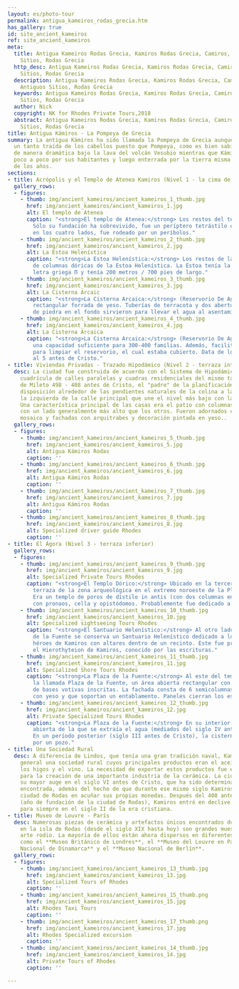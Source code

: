```yaml
---
layout: es/photo-tour
permalink: antigua_kameiros_rodas_grecia.htm
has_gallery: true
id: site_ancient_kameiros
ref: site_ancient_kameiros
meta:
  title: Antigua Kameiros Rodas Grecia, Kamiros Rodas Grecia, Camiros, Rodas Antiguos
    Sitios, Rodas Grecia
  http_desc: Antigua Kameiros Rodas Grecia, Kamiros Rodas Grecia, Camiros, Rodas Antiguos
    Sitios, Rodas Grecia
  description: Antigua Kameiros Rodas Grecia, Kamiros Rodas Grecia, Camiros, Rodas
    Antiguos Sitios, Rodas Grecia
  keywords: Antigua Kameiros Rodas Grecia, Kamiros Rodas Grecia, Camiros, Rodas Antiguos
    Sitios, Rodas Grecia
  author: Nick
  copyright: NK for Rhodes Private Tours,2018
  abstract: Antigua Kameiros Rodas Grecia, Kamiros Rodas Grecia, Camiros, Rodas Antiguos
    Sitios, Rodas Grecia
title: Antigua Kámiros - La Pompeya de Grecia
summary: La antigua Kámiros ha sido llamada la Pompeya de Grecia aunque es una comparación
  un tanto traída de los cabellos puesto que Pompeya, como es bien sabido, fue enterrada
  de manera dramática bajo la lava del volcán Vesubio mientras que Kámiros fue abandonada
  poco a poco por sus habitantes y luego enterrada por la tierra misma con el paso
  de los años.
sections:
- title: Acrópolis y el Templo de Atenea Kamiros (Nivel 1 - la cima de la colina)
  gallery_rows:
  - figures:
    - thumb: img/ancient_kameiros/ancient_kameiros_1_thumb.jpg
      href: img/ancient_kameiros/ancient_kameiros_1.jpg
      alt: El templo de Atenea
      caption: "<strong>El templo de Atenea:</strong> Los restos del templo de Atenea.
        Sólo su fundación ha sobrevivido, fue un períptero tetrástilo con pórticos
        en los cuatro lados, fue rodeado por un períbolos."
    - thumb: img/ancient_kameiros/ancient_kameiros_2_thumb.jpg
      href: img/ancient_kameiros/ancient_kameiros_2.jpg
      alt: La Estoa Helenística
      caption: "<strong>La Estoa Helenística:</strong> Los restos de las dos filas
        de columnas dóricas de la Estoa Helenística. La Estoa tenía la forma de la
        letra griega Π y tenía 200 metros / 700 pies de largo."
    - thumb: img/ancient_kameiros/ancient_kameiros_3_thumb.jpg
      href: img/ancient_kameiros/ancient_kameiros_3.jpg
      alt: La Cisterna Arcaic
      caption: "<strong>La Cisterna Arcaica:</strong> (Reservorio De Agua). Una construcción
        rectangular forrada de yeso. Tuberías de terracota y dos aberturas con cubiertas
        de piedra en el fondo sirvieron para llevar el agua al asentamiento."
    - thumb: img/ancient_kameiros/ancient_kameiros_4_thumb.jpg
      href: img/ancient_kameiros/ancient_kameiros_4.jpg
      alt: La Cisterna Arcaica
      caption: "<strong>La Cisterna Arcaica:</strong> (Reservorio De Agua). Tenía
        una capacidad suficiente para 300-400 familias. Además, facilitaron el acceso
        para limpiar el reservorio, el cual estaba cubierto. Data de los siglos 6
        al 5 antes de Cristo."
- title: Viviendas Privadas - Trazado Hipodámico (Nivel 2 - terraza intermedia)
  desc: La ciudad fue construida de acuerdo con el Sistema de Hipodámico, con una
    cuadrícula de calles paralelas y cuadras residenciales del mismo tamaño. (Hipodamo
    de Mileto 498 - 408 antes de Cristo, el "padre" de la planificación urbana). Su
    disposición alrededor de las pendientes naturales de la colina a la derecha y
    la izquierda de la calle principal que une el nivel más bajo con la acrópolis.
    Una característica principal de las casas era el patio con columnas interiores,
    con un lado generalmente más alto que los otros. Fueron adornados con pisos de
    mosaico y fachadas con arquitrabes y decoración pintada en yeso..
  gallery_rows:
  - figures:
    - thumb: img/ancient_kameiros/ancient_kameiros_5_thumb.jpg
      href: img/ancient_kameiros/ancient_kameiros_5.jpg
      alt: Antigua Kámiros Rodas
      caption: ''
    - thumb: img/ancient_kameiros/ancient_kameiros_6_thumb.jpg
      href: img/ancient_kameiros/ancient_kameiros_6.jpg
      alt: Antigua Kámiros Rodas
      caption: ''
    - thumb: img/ancient_kameiros/ancient_kameiros_7_thumb.jpg
      href: img/ancient_kameiros/ancient_kameiros_7.jpg
      alt: Antigua Kámiros Rodas
      caption: ''
    - thumb: img/ancient_kameiros/ancient_kameiros_8_thumb.jpg
      href: img/ancient_kameiros/ancient_kameiros_8.jpg
      alt: Specialized driver guide Rhodes
      caption: ''
- title: El Ágora (Nivel 3 - terraza inferior)
  gallery_rows:
  - figures:
    - thumb: img/ancient_kameiros/ancient_kameiros_9_thumb.jpg
      href: img/ancient_kameiros/ancient_kameiros_9.jpg
      alt: Specialized Private Tours Rhodes
      caption: "<strong>El Templo Dórico:</strong> Ubicado en la tercera y más baja
        terraza de la zona arqueológica en el extremo noroeste de la Plaza de la Fuente.
        Era un templo de poros de dístilo in antis (con dos columnas en la fachada),
        con pronaos, cella y opistódomos. Probablemente fue dedicado a Apolo Pitio."
    - thumb: img/ancient_kameiros/ancient_kameiros_10_thumb.jpg
      href: img/ancient_kameiros/ancient_kameiros_10.jpg
      alt: Specialized sightseeing Tours Rhodes
      caption: "<strong>El Santuario Helenístico:</strong> Al otro lado de la Plaza
        de la Fuente se conserva un Santuario Helenístico dedicado a los dioses y
        héroes de Kamiros con altares dentro de un recinto. Este fue probablemente
        el Hierothyteion de Kamiros, conocido por las escrituras."
    - thumb: img/ancient_kameiros/ancient_kameiros_11_thumb.jpg
      href: img/ancient_kameiros/ancient_kameiros_11.jpg
      alt: Specialized Shore Tours Rhodes
      caption: "<strong>La Plaza de la Fuente:</strong> Al este del templo se encuentra
        la llamada Plaza de la Fuente, un área abierta rectangular con un gran número
        de bases votivas inscritas. La fachada consta de 6 semicolumnas dóricas revestidas
        con yeso y que soportan un entablamento. Paneles cierran los espacios intermedios."
    - thumb: img/ancient_kameiros/ancient_kameiros_12_thumb.jpg
      href: img/ancient_kameiros/ancient_kameiros_12.jpg
      alt: Private Specialized Tours Rhodes
      caption: "<strong>La Plaza de la Fuente:</strong> En su interior había una cisterna
        abierta de la que se extraía el agua (mediados del siglo IV antes de Cristo).
        En un período posterior (siglo III antes de Cristo), la cisterna fue reemplazada
        por un pozo."
- title: Una Sociedad Rural
  desc: A diferencia de Lindos, que tenía una gran tradición naval, Kamiros era en
    general una sociedad rural cuyos principales productos eran el aceite de oliva,
    los higos y el vino. La necesidad de exportar estos productos fue el estímulo
    para la creación de una importante industria de la cerámica. La ciudad alcanzó
    su mayor auge en el siglo VI antes de Cristo, que ha sido determinado por la cerámica
    encontrada, además del hecho de que durante ese mismo siglo Kamiros fue la primera
    ciudad de Rodas en acuñar sus propias monedas. Después del 408 antes de Cristo
    (año de fundación de la ciudad de Rodas), Kamiros entró en declive y desapareció
    para siempre en el siglo II de la era cristiana.
- title: Museo de Louvre - París
  desc: Numerosas piezas de cerámica y artefactos únicos encontrados durante las excavaciones
    en la isla de Rodas (desde el siglo XIX hasta hoy) son grandes muestras del antiguo
    arte rodio. La mayoría de ellos están ahora dispersos en diferentes museos europeos,
    como el **Museo Británico de Londres**, el **Museo del Louvre en París**, el **Museo
    Nacional de Dinamarca** y el **Museo Nacional de Berlín**.
  gallery_rows:
  - figures:
    - thumb: img/ancient_kameiros/ancient_kameiros_13_thumb.jpg
      href: img/ancient_kameiros/ancient_kameiros_13.jpg
      alt: Specialized Tours of Rhodes
      caption: ''
    - thumb: img/ancient_kameiros/ancient_kameiros_15_thumb.png
      href: img/ancient_kameiros/ancient_kameiros_15.jpg
      alt: Rhodes Taxi Tours
      caption: ''
    - thumb: img/ancient_kameiros/ancient_kameiros_17_thumb.png
      href: img/ancient_kameiros/ancient_kameiros_17.jpg
      alt: Rhodes Specialized excursion
      caption: ''
    - thumb: img/ancient_kameiros/ancient_kameiros_14_thumb.jpg
      href: img/ancient_kameiros/ancient_kameiros_14.jpg
      alt: Private Tours of Rhodes
      caption: ''

---
```

